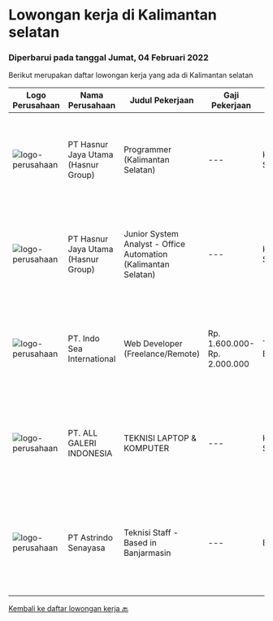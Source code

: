 
  # Lowongan kerja di Kalimantan selatan

  ### Diperbarui pada tanggal Jumat, 04 Februari 2022

  Berikut merupakan daftar lowongan kerja yang ada di Kalimantan selatan

  |Logo Perusahaan | Nama Perusahaan | Judul Pekerjaan | Gaji Pekerjaan | Lokasi | Deskripsi | Tanggal diunggah | Pranala |
  | -------------- | --------------- | --------------- | --------- | --------- | -------------- | ------- | ----------- |
  |![logo-perusahaan](https://image-service-cdn.seek.com.au/ce6f66b5ddea48c0961eddc201a535616844de99/ee4dce1061f3f616224767ad58cb2fc751b8d2dc)|PT Hasnur Jaya Utama (Hasnur Group)|Programmer (Kalimantan Selatan)|---|Kalimantan Selatan|Job Descriptions: Develops code and creates customized applications to enhance product based on business needs Investigates and resolves matters of...|Rabu, 02 Februari 2022|https://www.jobstreet.co.id/id/job/programmer-kalimantan-selatan-3766811?token=0~a061df30-a137-491d-8045-9ffac9d96285&sectionRank=1&jobId=jobstreet-id-job-3766811|
|![logo-perusahaan](https://image-service-cdn.seek.com.au/ce6f66b5ddea48c0961eddc201a535616844de99/ee4dce1061f3f616224767ad58cb2fc751b8d2dc)|PT Hasnur Jaya Utama (Hasnur Group)|Junior System Analyst - Office Automation (Kalimantan Selatan)|---|Kalimantan Selatan|Job Requirements: Pendidikan min. S1 Teknik Komputer, Teknik Informatika, Ilmu Komputer. Fresh Graduate dipersilahkan melamar. Memiliki kemampuan...|Senin, 31 Januari 2022|https://www.jobstreet.co.id/id/job/junior-system-analyst-office-automation-kalimantan-selatan-3774470?token=0~a061df30-a137-491d-8045-9ffac9d96285&sectionRank=2&jobId=jobstreet-id-job-3774470|
|![logo-perusahaan](https://image-service-cdn.seek.com.au/f3e9e056cf9e5d61df3fe8a9c8d5285ff828536c/ee4dce1061f3f616224767ad58cb2fc751b8d2dc)|PT. Indo Sea International|Web Developer (Freelance/Remote)|Rp. 1.600.000-Rp. 2.000.000|Tanah Bumbu|Kualifikasi : Usia maksimal 30 Tahun Pendidikan minimal D3/S1 Teknik Informatika / Sistem Informatika / Manajemen Informatika / Ilmu Komputer...|Senin, 31 Januari 2022|https://www.jobstreet.co.id/id/job/web-developer-freelance-remote-3774265?token=0~a061df30-a137-491d-8045-9ffac9d96285&sectionRank=3&jobId=jobstreet-id-job-3774265|
|![logo-perusahaan](https://us.123rf.com/450wm/pavelstasevich/pavelstasevich1811/pavelstasevich181101027/112815900-stock-vector-no-image-available-icon-flat-vector.jpg?ver=6)|PT. ALL GALERI INDONESIA|TEKNISI LAPTOP & KOMPUTER|---|Kalimantan Selatan|KUALIFIKASI : Mengerti Trouble Shooting pada Windows &amp; Software Bisa install Windows &amp; Linux Mengerti Perbaikan Hardware, elektronika Umur...|Kamis, 27 Januari 2022|https://www.jobstreet.co.id/id/job/teknisi-laptop-komputer-3772324?token=0~a061df30-a137-491d-8045-9ffac9d96285&sectionRank=4&jobId=jobstreet-id-job-3772324|
|![logo-perusahaan](https://image-service-cdn.seek.com.au/e9c4c1a94bdd5ce55d1e73ff2c4a3b969c0878a7/ee4dce1061f3f616224767ad58cb2fc751b8d2dc)|PT Astrindo Senayasa|Teknisi Staff - Based in Banjarmasin|---|Banjarmasin|Requirements : Candidate must possess at least a SMK, Diploma, Bachelor's Degree, Computer Science/Information Technology or equivalent. Maximum age...|Kamis, 06 Januari 2022|https://www.jobstreet.co.id/id/job/teknisi-staff-based-in-banjarmasin-3744640?token=0~a061df30-a137-491d-8045-9ffac9d96285&sectionRank=5&jobId=jobstreet-id-job-3744640|


  [Kembali ke daftar lowongan kerja 🔙](../README.md#daftar-lowongan-kerja)
  